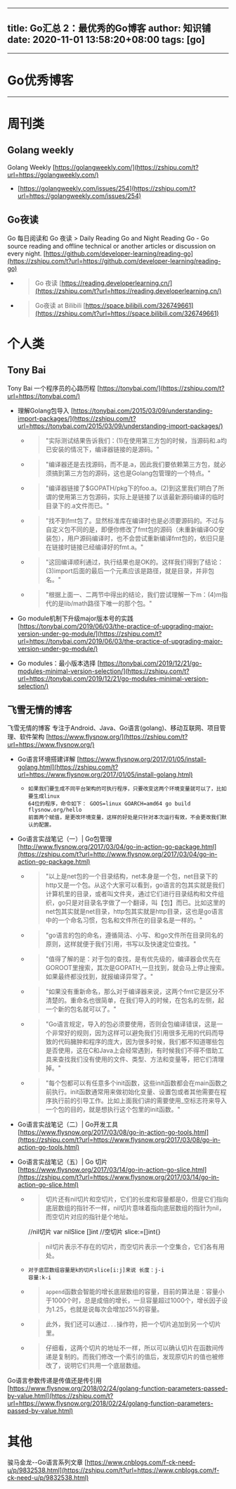 
---
title: Go汇总 2：最优秀的Go博客
author: 知识铺
date: 2020-11-01 13:58:20+08:00
tags: [go]
---
* * *

# [](#go优秀博客)Go优秀博客

* * *

# [](#周刊类)周刊类

## [](#golang-weekly)Golang weekly

Golang Weekly [https://golangweekly.com/](https://zshipu.com/t?url=https://golangweekly.com/)

*   [https://golangweekly.com/issues/254](https://zshipu.com/t?url=https://golangweekly.com/issues/254)

## [](#go夜读)Go夜读

Go 每日阅读和 Go 夜读 > Daily Reading Go and Night Reading Go - Go source reading and offline technical or another articles or discussion on every night. [https://github.com/developer-learning/reading-go](https://zshipu.com/t?url=https://github.com/developer-learning/reading-go)

*   > Go 夜读 [https://reading.developerlearning.cn/](https://zshipu.com/t?url=https://reading.developerlearning.cn/)

*   > Go夜读 at Bilibili [https://space.bilibili.com/326749661](https://zshipu.com/t?url=https://space.bilibili.com/326749661)

# [](#个人类)个人类

## [](#tony-bai)Tony Bai

Tony Bai 一个程序员的心路历程 [https://tonybai.com/](https://zshipu.com/t?url=https://tonybai.com/)

*   理解Golang包导入 [https://tonybai.com/2015/03/09/understanding-import-packages/](https://zshipu.com/t?url=https://tonybai.com/2015/03/09/understanding-import-packages/)
    *   > "实际测试结果告诉我们：(1)在使用第三方包的时候，当源码和.a均已安装的情况下，编译器链接的是源码。"

    *   > "编译器还是去找源码，而不是.a，因此我们要依赖第三方包，就必须搞到第三方包的源码，这也是Golang包管理的一个特点。"

    *   > "编译器链接了$GOPATH/pkg下的foo.a。(2)到这里我们明白了所谓的使用第三方包源码，实际上是链接了以该最新源码编译的临时目录下的.a文件而已。"

    *   > "找不到fmt包了。显然标准库在编译时也是必须要源码的。不过与自定义包不同的是，即便你修改了fmt包的源码（未重新编译GO安装包），用户源码编译时，也不会尝试重新编译fmt包的，依旧只是在链接时链接已经编译好的fmt.a。"

    *   > "这回编译顺利通过，执行结果也是OK的。这样我们得到了结论：(3)import后面的最后一个元素应该是路径，就是目录，并非包名。"

    *   > "根据上面一、二两节中得出的结论，我们尝试理解一下m：(4)m指代的是lib/math路径下唯一的那个包。"

*   Go module机制下升级major版本号的实践 [https://tonybai.com/2019/06/03/the-practice-of-upgrading-major-version-under-go-module/](https://zshipu.com/t?url=https://tonybai.com/2019/06/03/the-practice-of-upgrading-major-version-under-go-module/)
*   Go modules：最小版本选择 [https://tonybai.com/2019/12/21/go-modules-minimal-version-selection/](https://zshipu.com/t?url=https://tonybai.com/2019/12/21/go-modules-minimal-version-selection/)

## [](#飞雪无情的博客)飞雪无情的博客

飞雪无情的博客 专注于Android、Java、Go语言(golang)、移动互联网、项目管理、软件架构 [https://www.flysnow.org/](https://zshipu.com/t?url=https://www.flysnow.org/)

*   Go语言环境搭建详解 [https://www.flysnow.org/2017/01/05/install-golang.html](https://zshipu.com/t?url=https://www.flysnow.org/2017/01/05/install-golang.html)
    *   <code>如果我们要生成不同平台架构的可执行程序，只要改变这两个环境变量就可以了，比如要生成linux 64位的程序，命令如下：
        GOOS=linux GOARCH=amd64 go build flysnow.org/hello
        前面两个赋值，是更改环境变量，这样的好处是只针对本次运行有效，不会更改我们默认的配置。</code> 
*   Go语言实战笔记（一）| Go包管理 [http://www.flysnow.org/2017/03/04/go-in-action-go-package.html](https://zshipu.com/t?url=http://www.flysnow.org/2017/03/04/go-in-action-go-package.html)
    *   > "以上是net包的一个目录结构，net本身是一个包，net目录下的http又是一个包。从这个大家可以看到，go语言的包其实就是我们计算机里的目录，或者叫文件夹，通过它们进行目录结构和文件组织，go只是对目录名字做了一个翻译，叫【包】而已。比如这里的net包其实就是net目录，http包其实就是http目录，这也是go语言中的一个命名习惯，包名和文件所在的目录名是一样的。"

    *   > "go语言的包的命名，遵循简洁、小写、和go文件所在目录同名的原则，这样就便于我们引用，书写以及快速定位查找。"

    *   > "值得了解的是：对于包的查找，是有优先级的，编译器会优先在GOROOT里搜索，其次是GOPATH,一旦找到，就会马上停止搜索。如果最终都没找到，就报编译异常了。"

    *   > "如果没有重新命名，那么对于编译器来说，这两个fmt它是区分不清楚的。重命名也很简单，在我们导入的时候，在包名的左侧，起一个新的包名就可以了。"

    *   > "Go语言规定，导入的包必须要使用，否则会包编译错误，这是一个非常好的规则，因为这样可以避免我们引用很多无用的代码而导致的代码臃肿和程序的庞大，因为很多时候，我们都不知道哪些包是否使用，这在C和Java上会经常遇到，有时候我们不得不借助工具来查找我们没有使用的文件、类型、方法和变量等，把它们清理掉。"

    *   > "每个包都可以有任意多个init函数，这些init函数都会在main函数之前执行。init函数通常用来做初始化变量、设置包或者其他需要在程序执行前的引导工作。比如上面我们讲的需要使用_空标志符来导入一个包的目的，就是想执行这个包里的init函数。"

*   Go语言实战笔记（二）| Go开发工具 [https://www.flysnow.org/2017/03/08/go-in-action-go-tools.html](https://zshipu.com/t?url=https://www.flysnow.org/2017/03/08/go-in-action-go-tools.html)
*   Go语言实战笔记（五）| Go 切片 [https://www.flysnow.org/2017/03/14/go-in-action-go-slice.html](https://zshipu.com/t?url=https://www.flysnow.org/2017/03/14/go-in-action-go-slice.html)
    *   > 切片还有nil切片和空切片，它们的长度和容量都是0，但是它们指向底层数组的指针不一样，nil切片意味着指向底层数组的指针为nil，而空切片对应的指针是个地址。

         //nil切片
        var nilSlice []int
        //空切片
        slice:=[]int{}

        > nil切片表示不存在的切片，而空切片表示一个空集合，它们各有用处。

    *   <code>对于底层数组容量是k的切片slice[i:j]来说
        长度：j-i
        容量:k-i</code> 
    *   > ```append```函数会智能的增长底层数组的容量，目前的算法是：容量小于1000个时，总是成倍的增长，一旦容量超过1000个，增长因子设为1.25，也就是说每次会增加25%的容量。

    *   > 此外，我们还可以通过```...```操作符，把一个切片追加到另一个切片里。

    *   > 仔细看，这两个切片的地址不一样，所以可以确认切片在函数间传递是复制的。而我们修改一个索引的值后，发现原切片的值也被修改了，说明它们共用一个底层数组。

Go语言参数传递是传值还是传引用 [https://www.flysnow.org/2018/02/24/golang-function-parameters-passed-by-value.html](https://zshipu.com/t?url=https://www.flysnow.org/2018/02/24/golang-function-parameters-passed-by-value.html)

# [](#其他)其他

骏马金龙--Go语言系列文章 [https://www.cnblogs.com/f-ck-need-u/p/9832538.html](https://zshipu.com/t?url=https://www.cnblogs.com/f-ck-need-u/p/9832538.html)
